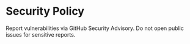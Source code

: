 # Security Policy


Report vulnerabilities via GitHub Security Advisory. Do not open public issues for sensitive reports.
